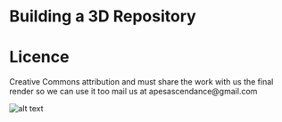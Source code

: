 <h1>Building a 3D Repository </h1>

<h1>Licence</h1>
<p>Creative Commons attribution and must share the work with us the final render so we can use it too mail us at apesascendance@gmail.com</p>


![alt text](https://github.com/serpentacademy/3D-Models/blob/master/intro.gif?raw=true)
